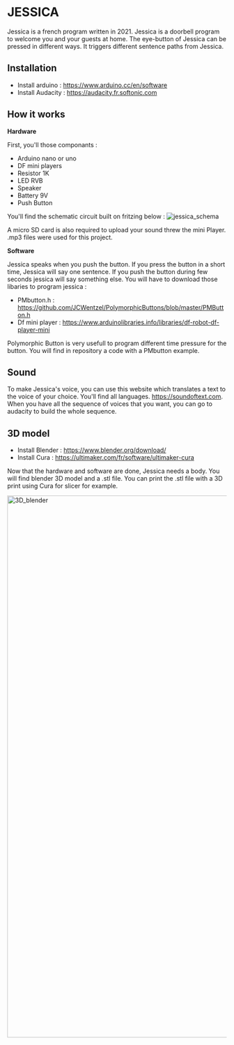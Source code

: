 # JESSICA

Jessica is a french program written in 2021. 
Jessica is a doorbell program to welcome you and your guests at home. 
The eye-button of Jessica can be pressed in different ways. It triggers different sentence paths from Jessica.

## Installation

- Install arduino : https://www.arduino.cc/en/software
- Install Audacity : https://audacity.fr.softonic.com

## How it works 

**Hardware**

First, you'll those componants : 
- Arduino nano or uno 
- DF mini players
- Resistor 1K
- LED RVB 
- Speaker 
- Battery 9V
- Push Button

You'll find the schematic circuit built on fritzing below : 
![jessica_schema](https://user-images.githubusercontent.com/91726252/143845445-5e3127d5-458f-48c7-adbd-ce3b3f659b4e.png)

A micro SD card is also required to upload your sound threw the mini Player. .mp3 files were used for this project. 

**Software**

Jessica speaks when you push the button. If you press the button in a short time, Jessica will say one sentence. If you push the button during few seconds jessica will say something else. 
You will have to download those libaries to program jessica : 

- PMbutton.h : https://github.com/JCWentzel/PolymorphicButtons/blob/master/PMButton.h
- Df mini player : https://www.arduinolibraries.info/libraries/df-robot-df-player-mini

Polymorphic Button is very usefull to program different time pressure for the button. 
You will find in repository a code with a PMbutton example. 

## Sound 

To make Jessica's voice, you can use this website which translates a text to the voice of your choice. You'll find all languages. 
https://soundoftext.com. When you have all the sequence of voices that you want, you can go to audacity to build the whole sequence. 

## 3D model

- Install Blender : https://www.blender.org/download/
- Install Cura : https://ultimaker.com/fr/software/ultimaker-cura

Now that the hardware and software are done, Jessica needs a body. 
You will find blender 3D model and a .stl file. 
You can print the .stl file with a 3D print using Cura for slicer for example.

<img width="1243" alt="3D_blender" src="https://user-images.githubusercontent.com/91726252/143847567-2662e4da-88e4-4f94-b16b-3bf818835802.png">



